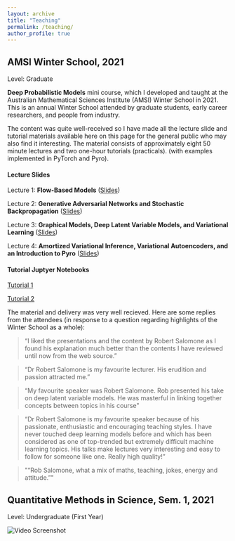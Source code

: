 ```yaml
---
layout: archive
title: "Teaching"
permalink: /teaching/
author_profile: true
---
```


## AMSI Winter School, 2021
Level: Graduate 

 **Deep Probabilistic Models** mini course, which I developed and taught at the Australian Mathematical Sciences Institute (AMSI) Winter School in 2021. 
This is an annual Winter School attended by graduate students, early career researchers, and people from industry.

The content was quite well-received so I have made all the lecture slide and tutorial materials available here on this page for the general public who may also find it interesting. The material consists of approximately eight 50 minute lectures and two one-hour tutorials (practicals).  (with examples implemented in PyTorch and Pyro).

#### Lecture Slides

Lecture 1: **Flow-Based Models** ([Slides](/pdf/L1_Flows.pdf)) 

Lecture 2: **Generative Adversarial Networks and Stochastic Backpropagation** ([Slides](/pdf/L2_GAN.pdf)) 

Lecture 3: **Graphical Models,  Deep Latent Variable Models, and Variational Learning** ([Slides](/pdf/L3_VL.pdf)) 

Lecture 4: **Amortized Variational Inference, Variational Autoencoders, and an Introduction to Pyro** ([Slides](/pdf/L4_VAE.pdf)) 

#### Tutorial Juptyer Notebooks

[Tutorial 1](https://github.com/robsalomone/AMSIWinterSchool2021/blob/main/Tutorial1.ipynb) 

[Tutorial 2](https://github.com/robsalomone/AMSIWinterSchool2021/blob/main/Tutorial2.ipynb) 


The material and delivery was very well recieved. Here are some replies from the attendees (in response to a question regarding highlights of the Winter School as a whole): 

> “I liked the presentations and the content by Robert Salomone as I found his explanation much better than the contents I have reviewed until now from the web source.”

> “Dr Robert Salomone is my favourite lecturer. His erudition and passion attracted me.”

> “My favourite speaker was Robert Salomone. Rob presented his take on deep latent variable models. He was masterful in linking together concepts between topics in his course"

> “Dr Robert Salomone is my favourite speaker because of his passionate, enthusiastic and encouraging teaching styles. I have never touched deep learning models before and which has been considered as one of top-trended but extremely difficult machine learning topics. His talks make lectures very interesting and easy to follow for someone like one. Really high quality!”

> "“Rob Salomone, what a mix of maths, teaching, jokes, energy and attitude.”" 

## Quantitative Methods in Science, Sem. 1, 2021
Level: Undergraduate (First Year)

![](/images/RobVids2.png "Video Screenshot")